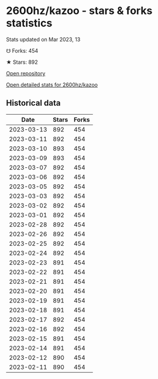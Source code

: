 # 2600hz/kazoo - stars & forks statistics

Stats updated on Mar 2023, 13

☋ Forks: 454

★ Stars: 892

[Open repository](https://github.com/2600hz/kazoo)

[Open detailed stats for 2600hz/kazoo](https://reviewgithub.com/rep/2600hz/kazoo)

## Historical data
| Date | Stars | Forks |
|------|-------|-------|
| 2023-03-13 | 892 | 454 | 
| 2023-03-11 | 892 | 454 | 
| 2023-03-10 | 893 | 454 | 
| 2023-03-09 | 893 | 454 | 
| 2023-03-07 | 892 | 454 | 
| 2023-03-06 | 892 | 454 | 
| 2023-03-05 | 892 | 454 | 
| 2023-03-03 | 892 | 454 | 
| 2023-03-02 | 892 | 454 | 
| 2023-03-01 | 892 | 454 | 
| 2023-02-28 | 892 | 454 | 
| 2023-02-26 | 892 | 454 | 
| 2023-02-25 | 892 | 454 | 
| 2023-02-24 | 892 | 454 | 
| 2023-02-23 | 891 | 454 | 
| 2023-02-22 | 891 | 454 | 
| 2023-02-21 | 891 | 454 | 
| 2023-02-20 | 891 | 454 | 
| 2023-02-19 | 891 | 454 | 
| 2023-02-18 | 891 | 454 | 
| 2023-02-17 | 892 | 454 | 
| 2023-02-16 | 892 | 454 | 
| 2023-02-15 | 891 | 454 | 
| 2023-02-14 | 891 | 454 | 
| 2023-02-12 | 890 | 454 | 
| 2023-02-11 | 890 | 454 | 

